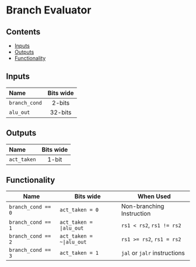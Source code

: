 # Branch Evaluator #


## Contents
* [Inputs](#inputs)
* [Outputs](#outputs)
* [Functionality](#functionality)

## Inputs
|Name|Bits wide|
|:---|:---:|
|```branch_cond```|2-bits|
|```alu_out```|32-bits|

## Outputs
|Name|Bits wide|
|:---|:---:|
|```act_taken```|1-bit|

## Functionality
  |Name|Bits wide|When Used|
  |---|---|---|
  |```branch_cond == 0```|```act_taken = 0```| Non-branching Instruction|
  |```branch_cond == 1```|```act_taken = \|alu_out```| ```rs1 < rs2```, ```rs1 != rs2```|
  |```branch_cond == 2```|```act_taken = ~\|alu_out```| ```rs1 >= rs2```, ```rs1 = rs2```|
  |```branch_cond == 3```|```act_taken = 1```| ```jal``` or ```jalr``` instructions|
